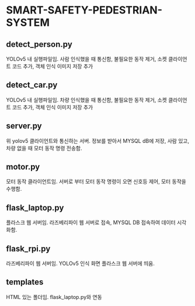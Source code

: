 # SMART-SAFETY-PEDESTRIAN-SYSTEM

## detect_person.py 
YOLOv5 내 실행파일임.
사람 인식했을 때 통신함, 불필요한 동작 제거, 소켓 클라이언트 코드 추가, 객체 인식 이미지 저장 추가

## detect_car.py 
YOLOv5 내 실행파일임. 
차량 인식했을 때 통신함, 불필요한 동작 제거, 소켓 클라이언트 코드 추가, 객체 인식 이미지 저장 추가

## server.py 
위 yolov5 클라이언트와 통신하는 서버.
정보를 받아서 MYSQL dB에 저장, 사람 있고, 차량 없을 때 모터 동작 명령 전송함.

## motor.py
모터 동작 클라이언트임.
서버로 부터 모터 동작 명령이 오면 신호등 제어, 모터 동작을 수행함.

## flask_laptop.py 
플라스크 웹 서버임. 
라즈베리파이 웹 서버로 접속, MYSQL DB 접속하여 데이터 시각화함.

## flask_rpi.py
라즈베리파이 웹 서버임. 
YOLOv5 인식 화면 플라스크 웹 서버에 띄움.

## templates 
HTML 있는 폴더임. flask_laptop.py와 연동
